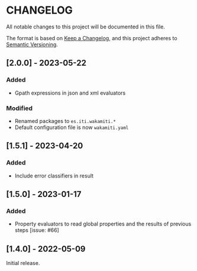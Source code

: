 # CHANGELOG

All notable changes to this project will be documented in this file.

The format is based on [Keep a Changelog][1],
and this project adheres to [Semantic Versioning][2].

## [2.0.0] - 2023-05-22


### Added

- Gpath expressions in json and xml evaluators

### Modified

- Renamed packages to ```es.iti.wakamiti.*```
- Default configuration file is now ```wakamiti.yaml```


## [1.5.1] - 2023-04-20

### Added

- Include error classifiers in result


## [1.5.0] - 2023-01-17

### Added

- Property evaluators to read global properties and the results of previous steps [issue: #66]


## [1.4.0] - 2022-05-09

Initial release.  


[1]: <https://keepachangelog.com/en/1.0.0/>
[2]: <https://semver.org>
